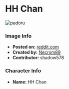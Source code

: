 # HH Chan

![padoru](https://raw.githubusercontent.com/shadow578/Padoru-Padoru/master/Padoru/other-hh-chan.png "HH Chan")

### Image Info
* **Posted on:**     [reddit.com](https://www.reddit.com/r/Animemes/comments/a8hd1z/here_is_a_present_from_me_for_you_weebs/)
* **Created by:**    [Necrom89](https://github.com/shadow578/Padoru-Padoru/blob/master/table-of-contents/creators/Necrom89.md)
* **Contributor:**   shadow578

### Character Info
* **Name:**   HH Chan


